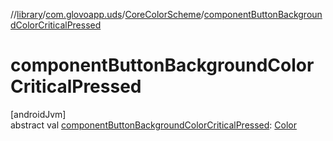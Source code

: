 //[library](../../../index.md)/[com.glovoapp.uds](../index.md)/[CoreColorScheme](index.md)/[componentButtonBackgroundColorCriticalPressed](component-button-background-color-critical-pressed.md)

# componentButtonBackgroundColorCriticalPressed

[androidJvm]\
abstract val [componentButtonBackgroundColorCriticalPressed](component-button-background-color-critical-pressed.md): [Color](https://developer.android.com/reference/kotlin/androidx/compose/ui/graphics/Color.html)
